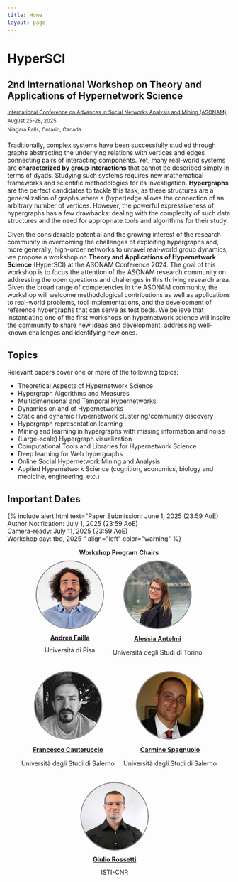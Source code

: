```yaml
---
title: Home
layout: page
---
```


# HyperSCI
## 2nd International Workshop on Theory and Applications of Hypernetwork Science
<sup>[International Conference on Advances in Social Networks Analysis and Mining (ASONAM)](https://asonam.cpsc.ucalgary.ca/2025/)</sup><br>
<sup>August 25-28, 2025</sup><br>
<sup>Niagara Falls, Ontario, Canada</sup>


Traditionally, complex systems have been successfully studied through graphs abstracting the underlying relations with vertices and edges connecting pairs of interacting components. Yet, many real-world systems are **characterized by group interactions** that cannot be described simply in terms of dyads. Studying such systems requires new mathematical frameworks and scientific methodologies for its investigation. **Hypergraphs** are the perfect candidates to tackle this task, as these structures are a generalization of graphs where a (hyper)edge allows the connection of an arbitrary number of vertices. However, the powerful expressiveness of hypergraphs has a few drawbacks: dealing with the complexity of such data structures and the need for appropriate tools and algorithms for their study.

Given the considerable potential and the growing interest of the research community in overcoming the challenges of exploiting hypergraphs and, more generally, high-order networks to unravel real-world group dynamics, we propose a workshop on **Theory and Applications of Hypernetwork Science** (HyperSCI) at the ASONAM Conference 2024. The goal of this workshop is to focus the attention of the ASONAM research community on addressing the open questions and challenges in this thriving research area. Given the broad range of competencies in the ASONAM community, the workshop will welcome methodological contributions as well as applications to real-world problems, tool implementations, and the development of reference hypergraphs that can serve as test beds.  We believe that instantiating one of the first workshops on hypernetwork science will inspire the community to share new ideas and development, addressing well-known challenges and identifying new ones.

## Topics 
Relevant papers cover one or more of the following topics:
- Theoretical Aspects of Hypernetwork Science
- Hypergraph Algorithms and Measures 
- Multidimensional and Temporal Hypernetworks
- Dynamics on and of Hypernetworks
- Static and dynamic Hypernetwork clustering/community discovery
- Hypergraph representation learning
- Mining and learning in hypergraphs with missing information and noise
- (Large-scale) Hypergraph visualization
- Computational Tools and Libraries for Hypernetwork Science
- Deep learning for Web hypergraphs
- Online Social Hypernetwork Mining and Analysis
- Applied Hypernetwork Science (cognition, economics, biology and medicine, engineering, etc.)

## Important Dates

{% include alert.html text="Paper Submission: June 1, 2025 (23:59 AoE)<br>
Author Notification: July 1, 2025 (23:59 AoE)<br>
Camera-ready: July 11, 2025 (23:59 AoE)<br>
Workshop day: tbd, 2025 " align="left" color="warning" %}



<div style="width: 100%; text-align: center; display: flex; justify-content: center; flex-wrap: wrap;"> 
<div style="width: 100%; text-align: center"> 
<b>Workshop Program Chairs</b>
</div>  
<div style="float: left; margin: 10px">
<a href="https://andreafailla.github.io/">
  <img src="images/failla.png" style="border: 2px solid gray; width: 150px; height: 150px; background-size: cover; border-radius: 50%;">
  </a>
  <span style="display: block; padding: 5%; text-align: center;"><a href="https://andreafailla.github.io/"><b>Andrea Failla</b></a></span>
  <span style="display: block; margin-top: -10px; text-align: center;"><p>Università di Pisa</p></span>
</div>
<div style="float: left; margin: 10px">
<a href="https://alessant.github.io/">
  <img src="images/antelmi.jpeg" style="border: 2px solid gray; width: 150px; height: 150px; background-size: cover; border-radius: 50%;">
  </a>
  <span style="display: block; padding: 5%; text-align: center;"><a href="https://alessant.github.io/"><b>Alessia Antelmi</b></a></span>
  <span style="display: block; margin-top: -10px; text-align: center;"><p>Università degli Studi di Torino</p></span>
</div>
<div style="float: left; margin: 10px">
<a href="https://www.francescocauteruccio.info/">
  <img src="images/cauteruccio.jpeg" style="border: 2px solid gray; width: 150px; height: 150px; background-size: cover; border-radius: 50%;">
  </a>
  <span style="display: block; padding: 5%; text-align: center;"><a href="https://www.francescocauteruccio.info/"><b>Francesco Cauteruccio</b></a></span>
  <span style="display: block; margin-top: -10px; text-align: center;"><p>Università degli Studi di Salerno</p></span>
</div>
<div style="float: left; margin: 10px">
<a href="https://spagnuolocarmine.github.io/">
  <img src="images/spagnuolo.jpeg" style="border: 2px solid gray; width: 150px; height: 150px; background-size: cover; border-radius: 50%;">
  </a>
  <span style="display: block; padding: 5%; text-align: center;"><a href="https://spagnuolocarmine.github.io/"><b>Carmine Spagnuolo</b></a></span>
  <span style="display: block; margin-top: -10px; text-align: center;"><p>Università degli Studi di Salerno</p></span>
</div>
 
<div style="float: left; margin: 10px">
<a href="https://giuliorossetti.github.io/">
  <img src="images/rossetti.jpeg" style="border: 2px solid gray; width: 150px; height: 150px; background-size: cover; border-radius: 50%;">
  </a>
  <span style="display: block; padding: 5%; text-align: center;"><a href="https://giuliorossetti.github.io/"><b>Giulio Rossetti</b></a></span>
  <span style="display: block; margin-top: -10px; text-align: center;"><p>ISTI-CNR</p></span>
</div>
<div style="clear: both;"></div>
<div style="float: left; margin: 10px">
<div style="clear: both;"></div> 
</div>
